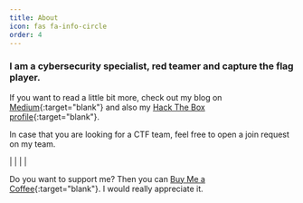 ```yaml
---
title: About
icon: fas fa-info-circle
order: 4
---
```


### I am a cybersecurity specialist, red teamer and capture the flag player.

If you want to read a little bit more, check out my blog on [Medium](https://syro.medium.com/){:target="blank"} and also my [Hack The Box profile](https://app.hackthebox.com/profile/156456){:target="blank"}.

In case that you are looking for a CTF team, feel free to open a join request on my team.

| <script src="https://www.hackthebox.eu/badge/156456"></script> |
| <script src="https://tryhackme.com/badge/156643"></script> |

Do you want to support me? Then you can [Buy Me a Coffee](https://buymeacoffee.com/0xsry0){:target="blank"}. I would really appreciate it.
